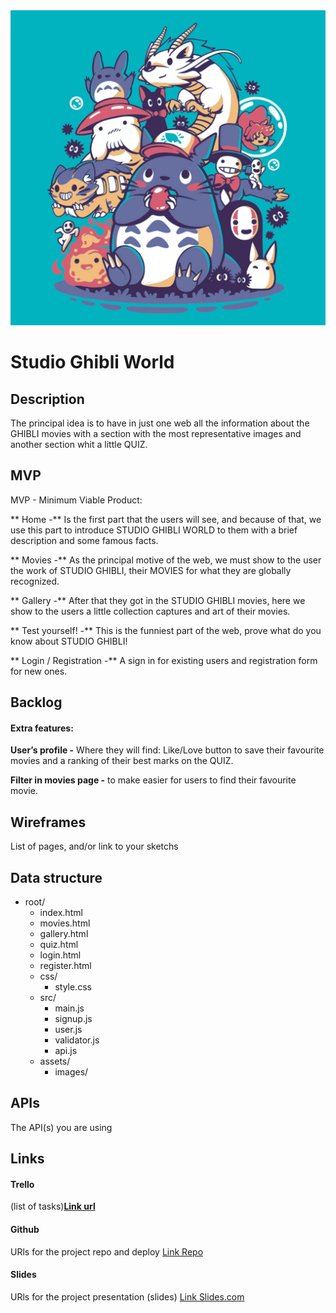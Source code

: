 
<img src="./assets/imageReadme.png" style="zoom:90%;" />

# Studio Ghibli World

## Description

The principal idea is to have in just one web all the information about the GHIBLI movies with a section with the most representative images and another section whit a little QUIZ.

## MVP

 MVP - Minimum Viable Product:

**	Home -** Is the first part that the users will see, and because of that, we use this part to introduce STUDIO GHIBLI WORLD to them with a brief description and some famous facts.

**	Movies -** As the principal motive of the web, we must show to the user the work of STUDIO GHIBLI, their MOVIES for what they are globally recognized.

**	Gallery -** After that they got in the STUDIO GHIBLI movies, here we show to the users a little collection captures and art of their movies.

**	Test yourself! -** This is the funniest part of the web, prove what do you know about STUDIO GHIBLI!

**	Login / Registration -** A sign in for existing users and registration form for new ones.

## **Backlog**

#### **Extra features:**

**User’s profile -** Where they will find: Like/Love button to save their favourite movies and a ranking of their best marks on the QUIZ.

**Filter in movies page -** to make easier for users to find their favourite movie.		

## **Wireframes**

List of pages, and/or link to your sketchs

## **Data structure**

- root/	
  - index.html	
  - movies.html	
  - gallery.html	
  - quiz.html	
  - login.html	
  - register.html	
  - css/		
    - style.css	
  - src/		
    - main.js		
    - signup.js		
    - user.js		
    - validator.js		
    - api.js	
  - assets/		
    - images/ 

## **APIs**

The API(s) you are using

## Links

#### Trello

 (list of tasks)**[Link url](https://trello.com/)**

#### Github

URls for the project repo and deploy [Link Repo](http://github.com/) 

#### Slides

URls for the project presentation (slides) [Link Slides.com](http://slides.com/)
